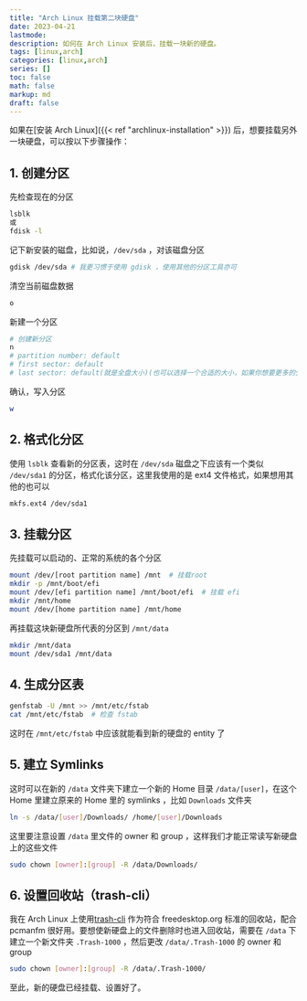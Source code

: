 ```yaml
---
title: "Arch Linux 挂载第二块硬盘"
date: 2023-04-21
lastmode:
description: 如何在 Arch Linux 安装后，挂载一块新的硬盘。
tags: [linux,arch]
categories: [linux,arch]
series: []
toc: false
math: false
markup: md
draft: false
---
```


如果在[安装 Arch Linux]({{< ref "archlinux-installation" >}}) 后，想要挂载另外一块硬盘，可以按以下步骤操作：

## 1. 创建分区
先检查现在的分区

```sh
lsblk
或
fdisk -l
```

记下新安装的磁盘，比如说，`/dev/sda` ，对该磁盘分区

```sh
gdisk /dev/sda # 我更习惯于使用 gdisk ，使用其他的分区工具亦可
```

清空当前磁盘数据

```sh
o
```

新建一个分区

```sh
# 创建新分区
n
# partition number: default
# first sector: default
# last sector: default(就是全盘大小)(也可以选择一个合适的大小，如果你想要更多的分区的话)
```

确认，写入分区

```sh
w
```

## 2. 格式化分区

使用 `lsblk` 查看新的分区表，这时在 `/dev/sda` 磁盘之下应该有一个类似 `/dev/sda1` 的分区，格式化该分区，这里我使用的是 ext4 文件格式，如果想用其他的也可以

```sh
mkfs.ext4 /dev/sda1
```

## 3. 挂载分区

先挂载可以启动的、正常的系统的各个分区

```sh
mount /dev/[root partition name] /mnt  # 挂载root
mkdir -p /mnt/boot/efi
mount /dev/[efi partition name] /mnt/boot/efi  # 挂载 efi
mkdir /mnt/home
mount /dev/[home partition name] /mnt/home
```

再挂载这块新硬盘所代表的分区到 `/mnt/data`

```sh
mkdir /mnt/data
mount /dev/sda1 /mnt/data
```

## 4. 生成分区表

```sh
genfstab -U /mnt >> /mnt/etc/fstab
cat /mnt/etc/fstab  # 检查 fstab
```

这时在 `/mnt/etc/fstab` 中应该就能看到新的硬盘的 entity 了

## 5. 建立 Symlinks

这时可以在新的 `/data` 文件夹下建立一个新的 Home 目录 `/data/[user]`，在这个 Home 里建立原来的 Home 里的 symlinks ，比如 `Downloads` 文件夹

```sh
ln -s /data/[user]/Downloads/ /home/[user]/Downloads
```

这里要注意设置 `/data` 里文件的 owner 和 group ，这样我们才能正常读写新硬盘上的这些文件

```sh
sudo chown [owner]:[group] -R /data/Downloads/
```

## 6. 设置回收站（trash-cli）

我在 Arch Linux 上使用[trash-cli](https://github.com/andreafrancia/trash-cli) 作为符合 freedesktop.org 标准的回收站，配合 pcmanfm 很好用。要想使新硬盘上的文件删除时也进入回收站，需要在 `/data` 下建立一个新文件夹 `.Trash-1000` ，然后更改 `/data/.Trash-1000` 的 owner 和 group

```sh
sudo chown [owner]:[group] -R /data/.Trash-1000/
```

至此，新的硬盘已经挂载、设置好了。
